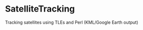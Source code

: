 SatelliteTracking
=================

Tracking satellites using TLEs and Perl (KML/Google Earth output)